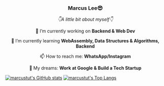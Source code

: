 <h3 align="center">Marcus Lee😎</h3>

<p align="center"><i>👇A little bit about myself👇</i></p>

<p align="center">🔭 I’m currently working on <strong>Backend & Web Dev</strong></p>
<p align="center">🌱 I’m currently learning <strong>WebAssembly, Data Structures & Algorithms, Backend</strong></p>
<p align="center">📫 How to reach me: <strong>WhatsApp/Instagram</strong></p>
<p align="center">💭 My dreams: <strong>Work at Google & Build a Tech Startup</strong></p>
<!--
- 👯 I’m looking to collaborate on ...
- 💬 Ask me about ...
- 😄 Pronouns: ...
- ⚡ Fun fact: ...
-->
</p>

[![marcustut's GitHub stats](https://github-readme-stats.vercel.app/api?username=marcustut&theme=onedark)](https://github.com/anuraghazra/github-readme-stats)
[![marcustut's Top Langs](https://github-readme-stats.vercel.app/api/top-langs/?username=marcustut&langs_count=10&hide=html,css,python,javascript,plsql,jupyter%20notebook&layout=compact&theme=onedark)](https://github.com/anuraghazra/github-readme-stats)
<!-- [![marcustut's wakatime stats](https://github-readme-stats.vercel.app/api/wakatime?username=marcustut&theme=onedark)](https://github.com/anuraghazra/github-readme-stats) -->
